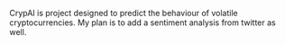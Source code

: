 CrypAI is project designed to predict the behaviour of volatile cryptocurrencies.
My plan is to add a sentiment analysis from twitter as well.
